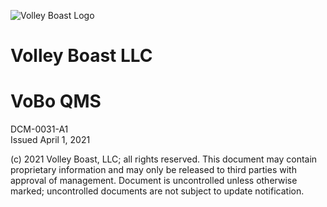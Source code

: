 ![Volley Boast Logo](https://user-images.githubusercontent.com/63131952/122947964-28c07000-d340-11eb-9557-b69cf93b3b06.png)

# Volley Boast LLC

# VoBo QMS
DCM-0031-A1\
Issued April 1, 2021

(c) 2021 Volley Boast, LLC; all rights reserved. This document may contain proprietary information and may only be released to third parties with approval of management. Document is uncontrolled unless otherwise marked; uncontrolled documents are not subject to update notification.
